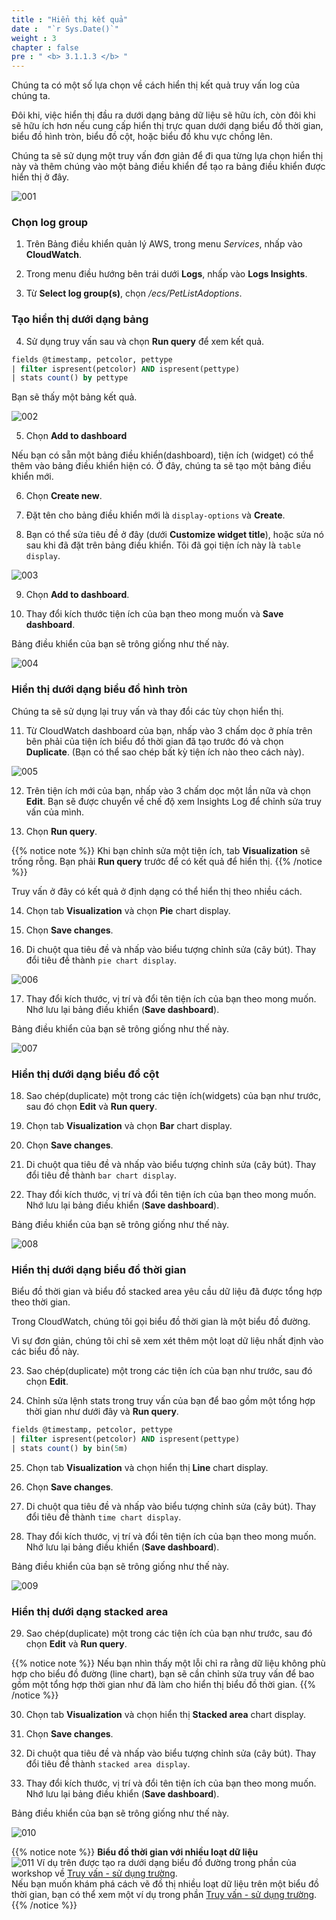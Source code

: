 ```yaml
---
title : "Hiển thị kết quả"
date :  "`r Sys.Date()`" 
weight : 3 
chapter : false
pre : " <b> 3.1.1.3 </b> "
---
```


Chúng ta có một số lựa chọn về cách hiển thị kết quả truy vấn log của chúng ta.

Đôi khi, việc hiển thị đầu ra dưới dạng bảng dữ liệu sẽ hữu ích, còn đôi khi sẽ hữu ích hơn nếu cung cấp hiển thị trực quan dưới dạng biểu đồ thời gian, biểu đồ hình tròn, biểu đồ cột, hoặc biểu đồ khu vực chồng lên.

Chúng ta sẽ sử dụng một truy vấn đơn giản để đi qua từng lựa chọn hiển thị này và thêm chúng vào một bảng điều khiển để tạo ra bảng điều khiển được hiển thị ở đây.

![001](/images/3.native_observe/3.1-logs/3.1.1-log_insight/3.1.1.3/001.png)

### Chọn log group

1. Trên Bảng điều khiển quản lý AWS, trong menu *Services*, nhấp vào **CloudWatch**.

2. Trong menu điều hướng bên trái dưới **Logs**, nhấp vào **Logs Insights**.

3. Từ **Select log group(s)**, chọn */ecs/PetListAdoptions*.

### Tạo hiển thị dưới dạng bảng

4. Sử dụng truy vấn sau và chọn **Run query** để xem kết quả.
```sql
fields @timestamp, petcolor, pettype
| filter ispresent(petcolor) AND ispresent(pettype)
| stats count() by pettype
```
Bạn sẽ thấy một bảng kết quả.

![002](/images/3.native_observe/3.1-logs/3.1.1-log_insight/3.1.1.3/002.png)

5. Chọn **Add to dashboard**

Nếu bạn có sẵn một bảng điều khiển(dashboard), tiện ích (widget) có thể thêm vào bảng điều khiển hiện có. Ở đây, chúng ta sẽ tạo một bảng điều khiển mới.

6. Chọn **Create new**.

7. Đặt tên cho bảng điều khiển mới là `display-options` và **Create**.

8. Bạn có thể sửa tiêu đề ở đây (dưới **Customize widget title**), hoặc sửa nó sau khi đã đặt trên bảng điều khiển. Tôi đã gọi tiện ích này là `table display`.

![003](/images/3.native_observe/3.1-logs/3.1.1-log_insight/3.1.1.3/003.png)

9. Chọn **Add to dashboard**.

10. Thay đổi kích thước tiện ích của bạn theo mong muốn và **Save dashboard**.

Bảng điều khiển của bạn sẽ trông giống như thế này. 

![004](/images/3.native_observe/3.1-logs/3.1.1-log_insight/3.1.1.3/004.png)

### Hiển thị dưới dạng biểu đồ hình tròn

Chúng ta sẽ sử dụng lại truy vấn và thay đổi các tùy chọn hiển thị.

11. Từ CloudWatch dashboard của bạn, nhấp vào 3 chấm dọc ở phía trên bên phải của tiện ích biểu đồ thời gian đã tạo trước đó và chọn **Duplicate**. (Bạn có thể sao chép bất kỳ tiện ích nào theo cách này).

![005](/images/3.native_observe/3.1-logs/3.1.1-log_insight/3.1.1.3/005.png)

12. Trên tiện ích mới của bạn, nhấp vào 3 chấm dọc một lần nữa và chọn **Edit**. Bạn sẽ được chuyển về chế độ xem Insights Log để chỉnh sửa truy vấn của mình.

13. Chọn **Run query**.

{{% notice note %}}
Khi bạn chỉnh sửa một tiện ích, tab **Visualization** sẽ trống rỗng. Bạn phải **Run query** trước để có kết quả để hiển thị.
{{% /notice %}}

Truy vấn ở đây có kết quả ở định dạng có thể hiển thị theo nhiều cách.

14. Chọn tab **Visualization** và chọn **Pie** chart display.

15. Chọn **Save changes**.

16. Di chuột qua tiêu đề và nhấp vào biểu tượng chỉnh sửa (cây bút). Thay đổi tiêu đề thành `pie chart display`.

![006](/images/3.native_observe/3.1-logs/3.1.1-log_insight/3.1.1.3/006.png)

17. Thay đổi kích thước, vị trí và đổi tên tiện ích của bạn theo mong muốn. Nhớ lưu lại bảng điều khiển (**Save dashboard**).

Bảng điều khiển của bạn sẽ trông giống như thế này. 

![007](/images/3.native_observe/3.1-logs/3.1.1-log_insight/3.1.1.3/007.png)

### Hiển thị dưới dạng biểu đồ cột

18. Sao chép(duplicate) một trong các tiện ích(widgets) của bạn như trước, sau đó chọn **Edit** và **Run query**.

19. Chọn tab **Visualization** và chọn **Bar** chart display.

20. Chọn **Save changes**.

21. Di chuột qua tiêu đề và nhấp vào biểu tượng chỉnh sửa (cây bút). Thay đổi tiêu đề thành `bar chart display`.

22. Thay đổi kích thước, vị trí và đổi tên tiện ích của bạn theo mong muốn. Nhớ lưu lại bảng điều khiển (**Save dashboard**).

Bảng điều khiển của bạn sẽ trông giống như thế này.

![008](/images/3.native_observe/3.1-logs/3.1.1-log_insight/3.1.1.3/008.png)

### Hiển thị dưới dạng biểu đồ thời gian

Biểu đồ thời gian và biểu đồ stacked area yêu cầu dữ liệu đã được tổng hợp theo thời gian.

Trong CloudWatch, chúng tôi gọi biểu đồ thời gian là một biểu đồ đường.

Vì sự đơn giản, chúng tôi chỉ sẽ xem xét thêm một loạt dữ liệu nhất định vào các biểu đồ này.

23. Sao chép(duplicate) một trong các tiện ích của bạn như trước, sau đó chọn **Edit**.

24. Chỉnh sửa lệnh stats trong truy vấn của bạn để bao gồm một tổng hợp thời gian như dưới đây và **Run query**.

```sql
fields @timestamp, petcolor, pettype
| filter ispresent(petcolor) AND ispresent(pettype)
| stats count() by bin(5m)
```

25. Chọn tab **Visualization** và chọn hiển thị **Line** chart display.

26. Chọn **Save changes**.

27. Di chuột qua tiêu đề và nhấp vào biểu tượng chỉnh sửa (cây bút). Thay đổi tiêu đề thành `time chart display`.

28. Thay đổi kích thước, vị trí và đổi tên tiện ích của bạn theo mong muốn. Nhớ lưu lại bảng điều khiển (**Save dashboard**).

Bảng điều khiển của bạn sẽ trông giống như thế này. 

![009](/images/3.native_observe/3.1-logs/3.1.1-log_insight/3.1.1.3/009.png)

### Hiển thị dưới dạng stacked area

29. Sao chép(duplicate) một trong các tiện ích của bạn như trước, sau đó chọn **Edit** và **Run query**.

{{% notice note %}}
Nếu bạn nhìn thấy một lỗi chỉ ra rằng dữ liệu không phù hợp cho biểu đồ đường (line chart), bạn sẽ cần chỉnh sửa truy vấn để bao gồm một tổng hợp thời gian như đã làm cho hiển thị biểu đồ thời gian.
{{% /notice %}}

30. Chọn tab **Visualization** và chọn hiển thị **Stacked area** chart display.

31. Chọn **Save changes**.

32. Di chuột qua tiêu đề và nhấp vào biểu tượng chỉnh sửa (cây bút). Thay đổi tiêu đề thành `stacked area display`.

33. Thay đổi kích thước, vị trí và đổi tên tiện ích của bạn theo mong muốn. Nhớ lưu lại bảng điều khiển (**Save dashboard**).

Bảng điều khiển của bạn sẽ trông giống như thế này.

![010](/images/3.native_observe/3.1-logs/3.1.1-log_insight/3.1.1.3/010.png)


{{% notice note %}}
**Biểu đồ thời gian với nhiều loạt dữ liệu** \
![011](/images/3.native_observe/3.1-logs/3.1.1-log_insight/3.1.1.3/011.png)
Ví dụ trên được tạo ra dưới dạng biểu đồ đường trong phần của workshop về [Truy vấn - sử dụng trường](3-Native_observe/3.1-Logs/3.1.1-LogInsights/3.1.1.4-Querying_using_fields/).\
Nếu bạn muốn khám phá cách vẽ đồ thị nhiều loạt dữ liệu trên một biểu đồ thời gian, bạn có thể xem một ví dụ trong phần [Truy vấn - sử dụng trường](3-Native_observe/3.1-Logs/3.1.1-LogInsights/3.1.1.4-Querying_using_fields/).
{{% /notice %}}